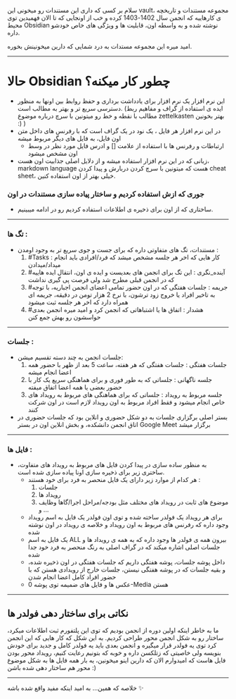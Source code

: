 سلام بر کسی که داری این مستندات رو میخونی
این vault، مجموعه مستندات و تاریخچه ی کارهاییه که انجمن سال 1402-1403 کرده
و خب از اونجایی که تا الان فهمیدین توی محیط Obsidian نوشته شده و به واسطه اون، قابلیت ها و ویژگی های خاص خودشو داره.

امید میره این مجموعه مستدات به درد شمایی که دارین میخونینش بخوره.


---
# حالا Obsidian چطور کار میکنه؟

* این نرم افزار یک نرم افزار برای یادداشت برداری و حفظ روابط بین اونها به منظور دسترسی سریع تر و بهتر به مطالب است. (ایده ی استفاده از گراف و مفاهیم ربط مطالب با نقطه و خط رو میتونین با سرچ درباره موضوع zettelkasten بهتر بخونین :) )
* در این نرم افزار هر فایل ، یک نود در یک گراف است که با رفرنس های داخل متن اون فایل، به فایل های دیگر مربوط میشه 
	* ارتباطات و رفرنس ها با استفاده از علامت [] و ادرس فایل مورد نظر در وسط اون مشخص میشود
* زبانی که در این نرم افزار استفاده میشه و از دلایل اصلی جذابیت اون هست، markdown language هست که میتونین با سرچ کردن دربارش و پیدا کردن cheat sheet، خیلی بهتر از اون استفاده کنین.


### جوری که ازش استفاده کردیم و ساختار پیاده سازی مستندات در اون

* ساختاری که از اون برای ذخیره ی اطلاعات استفاده کردیم رو در ادامه میبینیم.


---
### تگ ها :
* مستندات، تگ های متفاوتی داره که برای جست و جوی سریع تر به وجود اومدن : 
	1. #Tasks : کار هایی که اخر هر جلسه مشخص میشد که فرد/افرادی باید انجام میداد/میدادن
	2. #آینده_نگری : این تگ برای انجمن های بعدیست و ایده ی اون، انتقال ایده هاییه که در انجمن قبلی مطرح شد ولی فرصت پی گیری نداشت
	3. #جریمه : جلسات هفتگی که در اون حضور تمامی اعضای انجمن اجباریه، با توجه به تاخیر افراد یا خروج زود ترشون، با نرخ 2 هزار تومن در دقیقه، جریمه ای همراه دارد که اخر هر جلسه ثبت میشود
	4. #هشدار : اتفاق ها یا اشتباهاتی که انجمن کرد و امید میره انجمن بعدی حواسشون رو بهش جمع کنن


---
### جلسات :
* جلسات انجمن به چند دسته تقسیم میشن:
	1. جلسات هفتگی : جلسات هفتگی که هر هفته، ساعت 5 بعد از ظهر با حضور همه اعضا انجام میشه
	2. جلسه ناگهانی : جلساتی که به طور فوری و برای هماهنگی سریع یک کار با حضور بعضی یا همه اعضا اتفاق میفته
	3. جلسه مربوط به رویداد : جلساتی که برای هماهنگی های مربوط به رویداد های خاص انجام میشود و فقط افراد مربوط به اون رویداد لازم است در اون شرکت کنند
* بستر اصلی برگزاری جلسات به دو شکل حضوری و انلاین بود که جلسات حضوری در اتاق انجمن دانشکده، و بخش انلاین اون در بستر Google Meet برگزار میشد


---
### فایل ها :
* به منظور ساده سازی در پیدا کردن فایل های مربوط به رویداد های متفاوت، ساختری زیر برای ذخیره سازی اونا پیاده سازی شده است.
	* هر کدام از موارد زیر دارای یک فایل منحصر به فرد برای خود هستند :
		1. جلسات
		2. رویداد ها
		3. موضوع های ثابت در رویداد های مختلف مثل بودجه/مراحل اجرا/گاها وظایف و ...
	* برای هر رویداد یک فولدر ساخته شده و توی اون فولدر یک فایل به اسم رویداد وجود داره که رفرنس های مربوط به اون رویداد و خلاصه ی رویداد در اون نوشته شده
	* یک فایل به اسم ALL بیرون همه ی فولدر ها وجود داره که به همه ی رویداد ها و جلسات اصلی اشاره میکند که در گراف اصلی به رنگ منحصر به فرد خود جدا شده
	* داخل پوشه جلسات، پوشه هفتگی داریم که جلسات هفتگی در اون ذخیره شده، و بقیه جلسات که در پوشه هفتگی نیستن، جلسات خارج از رویدادی هستن که با حضور افراد کامل اعضا انجام شدن
	* عکس ها و فایل های ضمیمه توی پوشه 0-Media هستن

---
## نکاتی برای ساختار دهی فولدر ها 

ما به خاطر اینکه اولین دوره از انجمن بودیم که توی این پلتفورم ثبت اطلاعات میکرد، ساختار رو به شکل انجمن محور طراحی کردیم. به این شکل که کار هایی که این انجمن کرد توی یه فولدر قرار میگیره و انجمن بعدی باید یه فولدر کامل و جدید برای خودش بنویسه
ولی خاصیتی که زتلکسن داره و خوبه که بتونیم رعایت کنیم، رویداد محور بودن فایل هاست که امیدوارم الان که دارین اینو میخونین، یه بار همه فایل ها به شکل موضوع محور هم ساختار دهی شده باشن :)

---

خلاصه که همین...
به امید اینکه مفید واقع شده باشه ✨